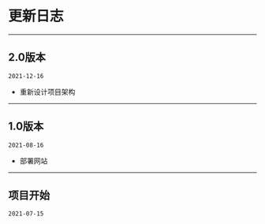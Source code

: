 # 更新日志
****
## 2.0版本

`2021-12-16`
- 重新设计项目架构
****
## 1.0版本

`2021-08-16`
- 部署网站
****
## 项目开始

`2021-07-15`